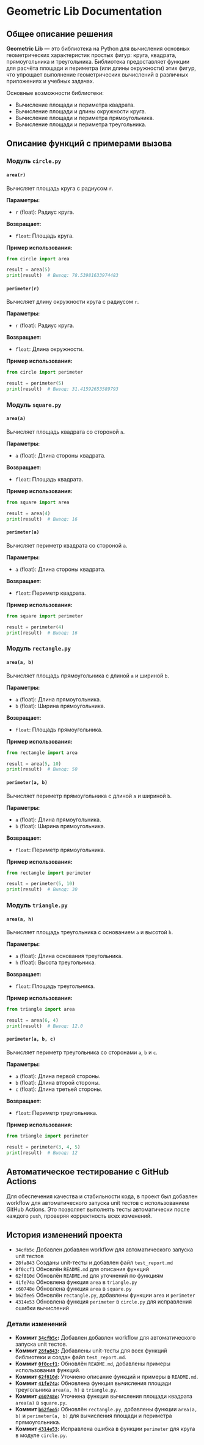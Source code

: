 # Geometric Lib Documentation

## Общее описание решения

**Geometric Lib** — это библиотека на Python для вычисления основных геометрических характеристик простых фигур: круга, квадрата, прямоугольника и треугольника. Библиотека предоставляет функции для расчёта площади и периметра (или длины окружности) этих фигур, что упрощает выполнение геометрических вычислений в различных приложениях и учебных задачах.

Основные возможности библиотеки:

- Вычисление площади и периметра квадрата.
- Вычисление площади и длины окружности круга.
- Вычисление площади и периметра прямоугольника.
- Вычисление площади и периметра треугольника.

## Описание функций с примерами вызова

### Модуль `circle.py`

#### `area(r)`

Вычисляет площадь круга с радиусом `r`.

**Параметры:**

- `r` (float): Радиус круга.

**Возвращает:**

- `float`: Площадь круга.

**Пример использования:**

```python
from circle import area

result = area(5)
print(result)  # Вывод: 78.53981633974483
```

#### `perimeter(r)`

Вычисляет длину окружности круга с радиусом `r`.

**Параметры:**

- `r` (float): Радиус круга.

**Возвращает:**

- `float`: Длина окружности.

**Пример использования:**

```python
from circle import perimeter

result = perimeter(5)
print(result)  # Вывод: 31.41592653589793
```

### Модуль `square.py`

#### `area(a)`

Вычисляет площадь квадрата со стороной `a`.

**Параметры:**

- `a` (float): Длина стороны квадрата.

**Возвращает:**

- `float`: Площадь квадрата.

**Пример использования:**

```python
from square import area

result = area(4)
print(result)  # Вывод: 16
```

#### `perimeter(a)`

Вычисляет периметр квадрата со стороной `a`.

**Параметры:**

- `a` (float): Длина стороны квадрата.

**Возвращает:**

- `float`: Периметр квадрата.

**Пример использования:**

```python
from square import perimeter

result = perimeter(4)
print(result)  # Вывод: 16
```

### Модуль `rectangle.py`

#### `area(a, b)`

Вычисляет площадь прямоугольника с длиной `a` и шириной `b`.

**Параметры:**

- `a` (float): Длина прямоугольника.
- `b` (float): Ширина прямоугольника.

**Возвращает:**

- `float`: Площадь прямоугольника.

**Пример использования:**

```python
from rectangle import area

result = area(5, 10)
print(result)  # Вывод: 50
```

#### `perimeter(a, b)`

Вычисляет периметр прямоугольника с длиной `a` и шириной `b`.

**Параметры:**

- `a` (float): Длина прямоугольника.
- `b` (float): Ширина прямоугольника.

**Возвращает:**

- `float`: Периметр прямоугольника.

**Пример использования:**

```python
from rectangle import perimeter

result = perimeter(5, 10)
print(result)  # Вывод: 30
```

### Модуль `triangle.py`

#### `area(a, h)`

Вычисляет площадь треугольника с основанием `a` и высотой `h`.

**Параметры:**

- `a` (float): Длина основания треугольника.
- `h` (float): Высота треугольника.

**Возвращает:**

- `float`: Площадь треугольника.

**Пример использования:**

```python
from triangle import area

result = area(6, 4)
print(result)  # Вывод: 12.0
```

#### `perimeter(a, b, c)`

Вычисляет периметр треугольника со сторонами `a`, `b` и `c`.

**Параметры:**

- `a` (float): Длина первой стороны.
- `b` (float): Длина второй стороны.
- `c` (float): Длина третьей стороны.

**Возвращает:**

- `float`: Периметр треугольника.

**Пример использования:**

```python
from triangle import perimeter

result = perimeter(3, 4, 5)
print(result)  # Вывод: 12
```

## Автоматическое тестирование с GitHub Actions

Для обеспечения качества и стабильности кода, в проект был добавлен workflow для автоматического запуска unit тестов с использованием GitHub Actions. Это позволяет выполнять тесты автоматически после каждого `push`, проверяя корректность всех изменений.


## История изменений проекта

- `34cfb5c` Добавлен добавлен workflow для автоматического запуска unit тестов
- `28fa843` Созданы unit-тесты и добавлен файл `test_report.md`
- `0f0ccf1` Обновлён `README.md` для описания функций
- `62f810d` Обновлён `README.md` для уточнений по функциям
- `41fe74a` Обновлена функция `area` в `triangle.py`
- `c60748e` Обновлена функция `area` в `square.py`
- `b62fee5` Обновлён `rectangle.py`, добавлены функции `area` и `perimeter`
- `4314e53` Обновлена функция `perimeter` в `circle.py` для исправления ошибки вычислений

### Детали изменений

- **Коммит [`34cfb5c`](https://github.com/Mentigen/geometric_lib/commit/34cfb5cf2282b4790e232afefa9b51264ea217d4):** Добавлен добавлен workflow для автоматического запуска unit тестов.
- **Коммит [`28fa843`](https://github.com/Mentigen/geometric_lib/commit/28fa843d1339f0e90f23cb081731cd82c71e2779):** Добавлены unit-тесты для всех функций библиотеки и создан файл `test_report.md`.
- **Коммит [`0f0ccf1`](https://github.com/Mentigen/geometric_lib/commit/0f0ccf11b6d501f6c7f861c61a2dc6805f0a4eb4):** Обновлён `README.md`, добавлены примеры использования функций.
- **Коммит [`62f810d`](https://github.com/Mentigen/geometric_lib/commit/62f810d74efddd466a272a56d89ecb6cf7b33400):** Уточнено описание функций и примеры в `README.md`.
- **Коммит [`41fe74a`](https://github.com/Mentigen/geometric_lib/commit/41fe74ab8d627b27024ef6bc4c3e6b388763e177):** Обновлена функция вычисления площади треугольника `area(a, h)` в `triangle.py`.
- **Коммит [`c60748e`](https://github.com/Mentigen/geometric_lib/commit/c60748e97d3c97f1819427dff9e4ddeeb868df4e):** Уточнена функция вычисления площади квадрата `area(a)` в `square.py`.
- **Коммит [`b62fee5`](https://github.com/Mentigen/geometric_lib/commit/b62fee5cd04ab0a57f3d49a3e6426cf9f531836e):** Обновлён `rectangle.py`, добавлены функции `area(a, b)` и `perimeter(a, b)` для вычисления площади и периметра прямоугольника.
- **Коммит [`4314e53`](https://github.com/Mentigen/geometric_lib/commit/4314e5358a33d2fce4222336fbdee62fc4fe00a3):** Исправлена ошибка в функции `perimeter` для круга в модуле `circle.py`.

